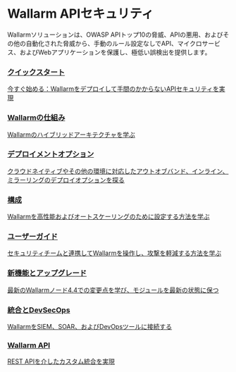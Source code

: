 # Wallarm APIセキュリティ

Wallarmソリューションは、OWASP APIトップ10の脅威、APIの悪用、およびその他の自動化された脅威から、手動のルール設定なしでAPI、マイクロサービス、およびWebアプリケーションを保護し、極低い誤検出を提供します。

<div class="navigation">
<a href="./quickstart/" class="navigation-card">
    <h3>クイックスタート</h3>
    <p>今すぐ始める：Wallarmをデプロイして手間のかからないAPIセキュリティを実現</p>
</a>
<a href="./about-wallarm/overview/" class="navigation-card">
    <h3>Wallarmの仕組み</h3>
    <p>Wallarmのハイブリッドアーキテクチャを学ぶ</p>
</a>

<a href="./admin-en/supported-platforms/" class="navigation-card">
    <h3>デプロイメントオプション</h3>
    <p>クラウドネイティブやその他の環境に対応したアウトオブバンド、インライン、ミラーリングのデプロイオプションを探る</p>
</a>
<a href="./admin-en/configure-parameters-en/" class="navigation-card">
    <h3>構成</h3>
    <p>Wallarmを高性能およびオートスケーリングのために設定する方法を学ぶ</p>
</a>  

<a href="./user-guides/user-intro/" class="navigation-card">
    <h3>ユーザーガイド</h3>
    <p>セキュリティチームと連携してWallarmを操作し、攻撃を軽減する方法を学ぶ</p>
</a>  

<a href="./updating-migrating/what-is-new/" class="navigation-card">
    <h3>新機能とアップグレード</h3>
    <p>最新のWallarmノード4.4での変更点を学び、モジュールを最新の状態に保つ</p>
</a>

<a href="./user-guides/settings/integrations/integrations-intro/" class="navigation-card">
    <h3>統合とDevSecOps</h3>
    <p>WallarmをSIEM、SOAR、およびDevOpsツールに接続する</p>
</a>

<a href="./api/overview/" class="navigation-card">
    <h3>Wallarm API</h3>
    <p>REST APIを介したカスタム統合を実現</p>
</a>

</div>